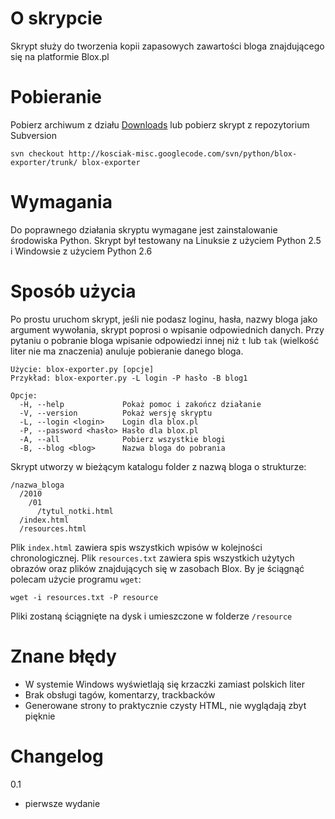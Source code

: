 # O skrypcie #

Skrypt służy do tworzenia kopii zapasowych zawartości bloga znajdującego się na platformie Blox.pl


# Pobieranie #

Pobierz archiwum z działu [Downloads](http://code.google.com/p/kosciak-misc/downloads/list) lub pobierz skrypt z repozytorium Subversion
```
svn checkout http://kosciak-misc.googlecode.com/svn/python/blox-exporter/trunk/ blox-exporter
```


# Wymagania #

Do poprawnego działania skryptu wymagane jest zainstalowanie środowiska Python. Skrypt był testowany na Linuksie z użyciem Python 2.5 i Windowsie z użyciem Python 2.6


# Sposób użycia #

Po prostu uruchom skrypt, jeśli nie podasz loginu, hasła, nazwy bloga jako argument wywołania, skrypt poprosi o wpisanie odpowiednich danych. Przy pytaniu o pobranie bloga wpisanie odpowiedzi innej niż `t` lub `tak` (wielkość liter nie ma znaczenia) anuluje pobieranie danego bloga.

```
Użycie: blox-exporter.py [opcje]
Przykład: blox-exporter.py -L login -P hasło -B blog1

Opcje:
  -H, --help             Pokaż pomoc i zakończ działanie
  -V, --version          Pokaż wersję skryptu
  -L, --login <login>    Login dla blox.pl
  -P, --password <hasło> Hasło dla blox.pl
  -A, --all              Pobierz wszystkie blogi
  -B, --blog <blog>      Nazwa bloga do pobrania
```

Skrypt utworzy w bieżącym katalogu folder z nazwą bloga o strukturze:
```
/nazwa_bloga
  /2010
    /01
      /tytul_notki.html
  /index.html
  /resources.html
```
Plik `index.html` zawiera spis wszystkich wpisów w kolejności chronologicznej. Plik `resources.txt` zawiera spis wszystkich użytych obrazów oraz plików znajdujących się w zasobach Blox. By je ściągnąć polecam użycie programu `wget`:
```
wget -i resources.txt -P resource
```
Pliki zostaną ściągnięte na dysk i umieszczone w folderze `/resource`

# Znane błędy #

  * W systemie Windows wyświetlają się krzaczki zamiast polskich liter
  * Brak obsługi tagów, komentarzy, trackbacków
  * Generowane strony to praktycznie czysty HTML, nie wyglądają zbyt pięknie

# Changelog #

0.1
  * pierwsze wydanie